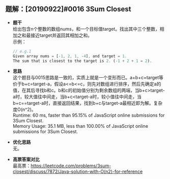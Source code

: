 ## 题解：[20190922]#0016 3Sum Closest
- **题干**   
给出包含n个整数的数组nums，和一个目标值target。找出其中三个整数，相加之和最接近target并返回其相加之和。    
    示例：   
    ```javascript
    // e.g.1
    Given array nums = [-1, 2, 1, -4], and target = 1.
    The sum that is closest to the target is 2. (-1 + 2 + 1 = 2).
    ```
- **思路**   
这个题目与0015思路是一致的，实质上就是一个变形而已。a+b+c=target等价于b+c=target-a，假设a<=b<=c，则先对数组进行排序，然后先确定a的值，在其后寻找b和c。b和c的初始值分别为剩余数组的两端，当b+c>target-a时，较大值往中间走，当b+c<target-a时，较小值往中间走，当b+c==target-a时，直接返回结果，找到b+c与target-a最相近即为解。复杂度O(n^2)。      
Runtime: 60 ms, faster than 95.15% of JavaScript online submissions for 3Sum Closest.   
Memory Usage: 35.1 MB, less than 100.00% of JavaScript online submissions for 3Sum Closest.   
- **优化思路**   
无。

- **高票答案对比**   
最高票：https://leetcode.com/problems/3sum-closest/discuss/7872/Java-solution-with-O(n2)-for-reference   